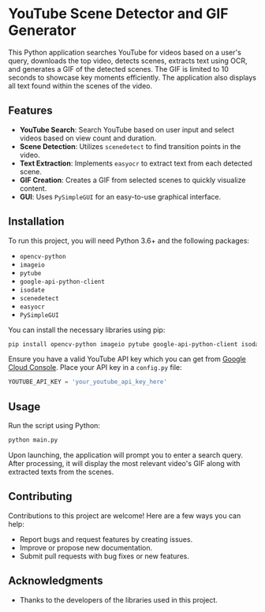 
# YouTube Scene Detector and GIF Generator

This Python application searches YouTube for videos based on a user's query, downloads the top video, detects scenes, extracts text using OCR, and generates a GIF of the detected scenes. The GIF is limited to 10 seconds to showcase key moments efficiently. The application also displays all text found within the scenes of the video.

## Features

- **YouTube Search**: Search YouTube based on user input and select videos based on view count and duration.
- **Scene Detection**: Utilizes `scenedetect` to find transition points in the video.
- **Text Extraction**: Implements `easyocr` to extract text from each detected scene.
- **GIF Creation**: Creates a GIF from selected scenes to quickly visualize content.
- **GUI**: Uses `PySimpleGUI` for an easy-to-use graphical interface.

## Installation

To run this project, you will need Python 3.6+ and the following packages:

- `opencv-python`
- `imageio`
- `pytube`
- `google-api-python-client`
- `isodate`
- `scenedetect`
- `easyocr`
- `PySimpleGUI`

You can install the necessary libraries using pip:

```bash
pip install opencv-python imageio pytube google-api-python-client isodate scenedetect easyocr PySimpleGUI
```

Ensure you have a valid YouTube API key which you can get from [Google Cloud Console](https://console.cloud.google.com/). Place your API key in a `config.py` file:

```python
YOUTUBE_API_KEY = 'your_youtube_api_key_here'
```

## Usage

Run the script using Python:

```bash
python main.py
```

Upon launching, the application will prompt you to enter a search query. After processing, it will display the most relevant video's GIF along with extracted texts from the scenes.

## Contributing

Contributions to this project are welcome! Here are a few ways you can help:

- Report bugs and request features by creating issues.
- Improve or propose new documentation.
- Submit pull requests with bug fixes or new features.


## Acknowledgments

- Thanks to the developers of the libraries used in this project.

